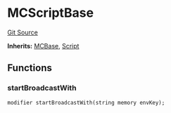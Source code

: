 # MCScriptBase
[Git Source](https://github.com/metacontract/mc/blob/d41f04df9ea19494be75c66f344b8104caf03cd2/resources/devkit/api-reference/Flattened.sol)

**Inherits:**
[MCBase](/resources/devkit/api-reference/Flattened.sol/abstract.MCBase), [Script](/resources/devkit/api-reference/Flattened.sol/abstract.Script)


## Functions
### startBroadcastWith


```solidity
modifier startBroadcastWith(string memory envKey);
```

